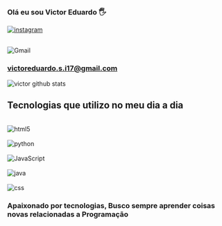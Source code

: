 
### Olá eu sou Victor  Eduardo 🖐

[![instagram ](https://img.shields.io/badge/Instagram-1c28c2?style=for-the-badge&logo=instagram&logoColor=white)](https://www.instagram.com/_victorx17/)

<div style="display: inline_block"><br/>
<img aLign="center" aLt="Gmail" src="https://img.shields.io/badge/Gmail-D14836?style=for-the-badge&logo=gmail&logoColor=white"/>

### victoreduardo.s.i17@gmail.com

![victor github stats](https://github-readme-stats.vercel.app/api?username=VictoreduardoSi&show_icons=true&theme=adical)

## Tecnologias que utilizo no meu dia a dia

<div style="display: inline_block"><br/>
<img aLign="center" aLt="html5" src="https://img.shields.io/badge/HTML-239120?style=for-the-badge&logo=html5&logoColor=white" />

<div style="display: inline_block"><br/>
<img aLign="center" aLt="python" src="https://img.shields.io/badge/Python-14354C?style=for-the-badge&logo=python&logoColor=white" />

<div style="display: inline_block"><br/>
<img aLign="center" aLt="JavaScript" src="https://img.shields.io/badge/JavaScript-F7DF1E?style=for-the-badge&logo=javascript&logoColor=black" />

<div style="display: inline_block"><br/>
<img aLign="center" aLt="java" src="https://img.shields.io/badge/Java-ED8B00?style=for-the-badge&logo=openjdk&logoColor=white" />

<div style="display: inline_block"><br/>
<img aLign="center" aLt="css" src="https://img.shields.io/badge/CSS-239120?&style=for-the-badge&logo=css3&logoColor=white" />


### Apaixonado por tecnologias, Busco sempre aprender coisas novas relacionadas a Programação

